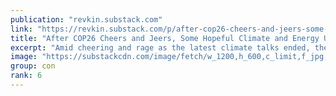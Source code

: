 ```yaml
---
publication: "revkin.substack.com"
link: "https://revkin.substack.com/p/after-cop26-cheers-and-jeers-some-21-11-15"
title: "After COP26 Cheers and Jeers, Some Hopeful Climate and Energy Undercurrents"
excerpt: "Amid cheering and rage as the latest climate talks ended, there are heaps of issues and opportunities to work on in the months and years ahead."
image: "https://substackcdn.com/image/fetch/w_1200,h_600,c_limit,f_jpg,q_auto:good,fl_progressive:steep/https%3A%2F%2Fbucketeer-e05bbc84-baa3-437e-9518-adb32be77984.s3.amazonaws.com%2Fpublic%2Fimport-images%2F05be73bb-cc7b-4bd1-8e4f-bc39a9c4879d%2F0942104348cdb327d9bf697e09a72d7e.jpg"
group: con
rank: 6
---
```

